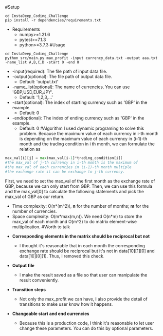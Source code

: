 #Setup
```
cd InstaDeep_Coding_Challenge
pip install -r dependencies/requirements.txt
```
* Requirements
    * numpy>=1.21.6
    * pytest>=7.1.3
    * python>=3.7.3
#Usage
```
cd InstaDeep_Coding_Challenge
python src/main.py max_profit -input currency_data.txt -output aaa.txt -name_list A,B,C,D -start 0 -end 0
```
* -input(required): The file path of input data file.
* -output(optional): The file path of output data file.
    * Default: 'output.txt'
* -name_list(optional): The name of currencies. You can use 'GBP,USD,EUR,JPY'.
    * Default: '1,2,3,...'
* -start(optional): The index of starting currency such as 'GBP' in the example.
    * Default: 0
* -end(optional):  The index of ending currency such as 'GBP' in the example.
    * Default: 0
#Algorithm
I used dynamic programing to solve this problem.
Because the maximum value of each currency in i-th month is depending on the maximum value of each currency in (i-1)-th month and the trading condition in i th month, 
we can formulate the relation as 
```python
max_val[i][j] = max(max_val[i-1]*trading_condition[i])
#The max_val of j-th currency in i-th month is the maximum of 
#the max_val of each currencies in (i-1)-th month multiple 
#the exchange rate it can be exchange to j-th currency.
``` 
First, we need to set the max_val of the first month as the 
exchange rate of GBP, because we can only start from GBP. Then,
 we can use this formula and the max_val[0] to calculate the following 
 statements and pick the max_val of GBP as our return.
- Time complexity: O(n*(m^2)), **n** for the number of months; **m** for the number of currencies.  
- Space complexity: O(m\*max(m,n)). We need O(n*m) to store the max_val of each month
and O(m^2) to do matrix element-wise multiplication.
#Worth to talk
* **Corresponding elements in the matrix should be reciprocal but not**
    * I thought it's reasonable that in each month the corresponding exchange rate should be reciprocal but it's not in data[10][1][0] and data[10][0][1]. Thus, I removed this check.  
* **Output file**
    * I make the result saved as a file so that user can manipulate the result conveniently.

* **Transition steps**
    * Not only the max_profit we can have, I also provide the detail of transitions to make user know how it happens.  

* **Changeable start and end currencies**
    * Because this is a production code, I think it's reasonable to let user change these parameters. You can do this by optional parameters.


